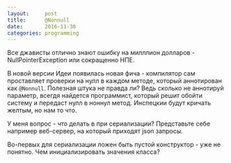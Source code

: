 ```yaml
---
layout:     post
title:      @Nonnull
date:       2016-11-30
categories: programming
---
```


Все джависты отлично знают ошибку на милллион долларов - NullPointerException или сокращенно НПЕ.

В новой версии Идеи появилась новая фича - компилятор сам проставляет проверки на нулл в каждом методе, который аннотирован как `@Nonnull`. Полезная штука не правда ли? Ведь сколько не аннотируй параметр, всегдя найдется программист, который решит обойти систему и передаст нулл в ноннул метод. Инспецкии будут кричать желтым, но нам то что.

У меня вопрос - что делать в при сериализации? Представьте себе например веб-сервер, на который приходят json запросы. 

Во-первых для сериализации ложен быть пустой конструктор - уже не понятно. Чем инициализировать значения класса?



 
